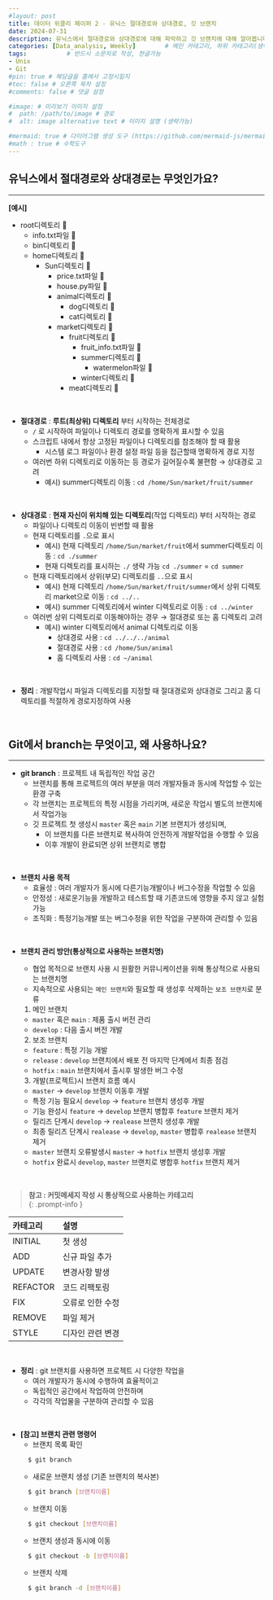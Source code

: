 ```yaml
---
#layout: post
title: 데이터 위클리 페이퍼 2 - 유닉스 절대경로와 상대경로, 깃 브랜치
date: 2024-07-31
description: 유닉스에서 절대경로와 상대경로에 대해 파악하고 깃 브랜치에 대해 알아봅니다.  # 검색어 및 글요약
categories: [Data_analysis, Weekly]        # 메인 카테고리, 하위 카테고리(생략가능)
tags:           # 반드시 소문자로 작성, 한글가능
- Unix
- Git
#pin: true # 해당글을 홈에서 고정시킬지
#toc: false # 오른쪽 목차 설정
#comments: false # 댓글 설정

#image: # 미리보기 이미지 설정
#  path: /path/to/image # 경로
#  alt: image alternative text # 이미지 설명 (생략가능)

#mermaid: true # 다이어그램 생성 도구 (https://github.com/mermaid-js/mermaid)
#math : true # 수학도구
---
```



## 유닉스에서 절대경로와 상대경로는 무엇인가요?   
---

**[예시]**   
  - root디렉토리 📁   
    - info.txt파일 📓   
    - bin디렉토리 📁  
    - home디렉토리 📁   
      - Sun디렉토리 📁   
        - price.txt파일 📓   
        - house.py파일 📓         
        - animal디렉토리 📁    
          - dog디렉토리 📁   
          - cat디렉토리 📁     
        - market디렉토리 📁   
          - fruit디렉토리 📁  
            - fruit_info.txt파일 📓   
            - summer디렉토리 📁   
              - watermelon파일 📓   
            - winter디렉토리 📁   
          - meat디렉토리 📁   

<br>

- **절대경로** : **루트(최상위) 디렉토리** 부터 시작하는 전체경로    
    - `/` 로 시작하여 파일이나 디렉토리 경로를 명확하게 표시할 수 있음     
    - 스크립트 내에서 항상 고정된 파일이나 디렉토리를 참조해야 할 때 활용   
      - 시스템 로그 파일이나 환경 설정 파일 등을 접근할때 명확하게 경로 지정   
    - 여러번 하위 디렉토리로 이동하는 등 경로가 길어질수록 불편함 → 상대경로 고려   
      - 예시) summer디렉토리 이동 : `cd /home/Sun/market/fruit/summer`   

<br>

- **상대경로** : **현재 자신이 위치해 있는 디렉토리**(작업 디렉토리) 부터 시작하는 경로   
    - 파일이나 디렉토리 이동이 빈번할 때 활용    
    - 현재 디렉토리를 `.`으로 표시        
      - 예시) 현재 디렉토리 `/home/Sun/market/fruit`에서 summer디렉토리 이동 : `cd ./summer`   
      - 현재 디렉토리를 표시하는 `./` 생략 가능 `cd ./summer` = `cd summer`   
    - 현재 디렉토리에서 상위(부모) 디렉토리를 `..`으로 표시   
      - 예시) 현재 디렉토리 `/home/Sun/market/fruit/summer`에서 상위 디렉토리 market으로 이동 : `cd ../..`   
      - 예시) summer 디렉토리에서 winter 디렉토리로 이동 : `cd ../winter`   
    - 여러번 상위 디렉토리로 이동해야하는 경우 → 절대경로 또는 홈 디렉토리 고려   
      - 예시) winter 디렉토리에서 animal 디렉토리로 이동   
        - 상대경로 사용 : `cd ../../../animal`    
        - 절대경로 사용 : `cd /home/Sun/animal` 
        - 홈 디렉토리 사용 : `cd ~/animal`    

<br>

- **정리** : 개발작업시 파일과 디렉토리를 지정할 때 절대경로와 상대경로 그리고 홈 디렉토리를 적절하게 경로지정하여 사용   

<br>


## Git에서 branch는 무엇이고, 왜 사용하나요?   
---

- **git branch** : 프로젝트 내 독립적인 작업 공간       
  - 브랜치를 통해 프로젝트의 여러 부분을 여러 개발자들과 동시에 작업할 수 있는 환경 구축   
  - 각 브랜치는 프로젝트의 특정 시점을 가리키며, 새로운 작업시 별도의 브랜치에서 작업가능   
  - 깃 프로젝트 첫 생성시 `master` 혹은 `main` 기본 브랜치가 생성되며, 
    - 이 브랜치를 다른 브랜치로 복사하여 안전하게 개발작업을 수행할 수 있음   
    - 이후 개발이 완료되면 상위 브랜치로 병합   

<br>   

- **브랜치 사용 목적**   
  - 효율성 : 여러 개발자가 동시에 다른기능개발이나 버그수정을 작업할 수 있음   
  - 안정성 : 새로운기능을 개발하고 테스트할 때 기존코드에 영향을 주지 않고 실험 가능   
  - 조직화 : 특정기능개발 또는 버그수정을 위한 작업을 구분하여 관리할 수 있음   

<br>   

- **브랜치 관리 방안(통상적으로 사용하는 브랜치명)**  
  - 협업 목적으로 브랜치 사용 시 원활한 커뮤니케이션을 위해 통상적으로 사용되는 브랜치명   
  - 지속적으로 사용되는 `메인 브랜치`와 필요할 때 생성후 삭제하는 `보조 브랜치`로 분류

  1. 메인 브랜치    
    - `master` 혹은 `main` : 제품 출시 버전 관리   
    - `develop` : 다음 출시 버전 개발   
  2. 보조 브랜치     
    - `feature` : 특정 기능 개발   
    - `release` : `develop` 브랜치에서 배포 전 마지막 단계에서 최종 점검   
    - `hotfix` : `main` 브랜치에서 출시후 발생한 버그 수정   
  3. 개발(프로젝트)시 브랜치 흐름 예시   
    - `master` → `develop` 브랜치 이동후 개발  
    - 특정 기능 필요시 `develop` → `feature` 브랜치 생성후 개발
    - 기능 완성시 `feature` → `develop` 브랜치 병합후 `feature` 브랜치 제거
    - 릴리즈 단계시 `develop` → `realease` 브랜치 생성후 개발
    - 최종 릴리즈 단계시 `realease` → `develop`, `master` 병합후 `realease` 브랜치 제거
    - `master` 브랜치 오류발생시 `master` → `hotfix` 브랜치 생성후 개발
    - `hotfix` 완료시 `develop`, `master` 브랜치로 병합후 `hotfix` 브랜치 제거   

<br>   

> **참고 : 커밋메세지 작성 시 통상적으로 사용하는 카테고리**   
{: .prompt-info }   

| 카테고리 |  설명             |
| :------- | :--------------- |
| INITIAL  | 첫 생성          |
| ADD      | 신규 파일 추가   |
| UPDATE   | 변경사항 발생    |
| REFACTOR | 코드 리팩토링    |
| FIX      | 오류로 인한 수정 |
| REMOVE   | 파일 제거        |
| STYLE    | 디자인 관련 변경 |

<br>

- **정리** : git 브랜치를 사용하면 프로젝트 시 다양한 작업을 
  - 여러 개발자가 동시에 수행하여 효율적이고   
  - 독립적인 공간에서 작업하여 안전하며   
  - 각각의 작업물을 구분하여 관리할 수 있음   

<br>   

- **[참고] 브랜치 관련 명령어**   
  - 브랜치 목록 확인   
  ```bash
    $ git branch
  ```    
  - 새로운 브랜치 생성 (기존 브랜치의 복사본)   
  ```bash
    $ git branch [브랜치이름]
  ```  
  - 브랜치 이동   
  ```bash
    $ git checkout [브랜치이름]
  ```  
  - 브랜치 생성과 동시에 이동   
  ```bash
    $ git checkout -b [브랜치이름]
  ```  
  - 브랜치 삭제   
  ```bash
    $ git branch -d [브랜치이름]
  ```  


<br>
